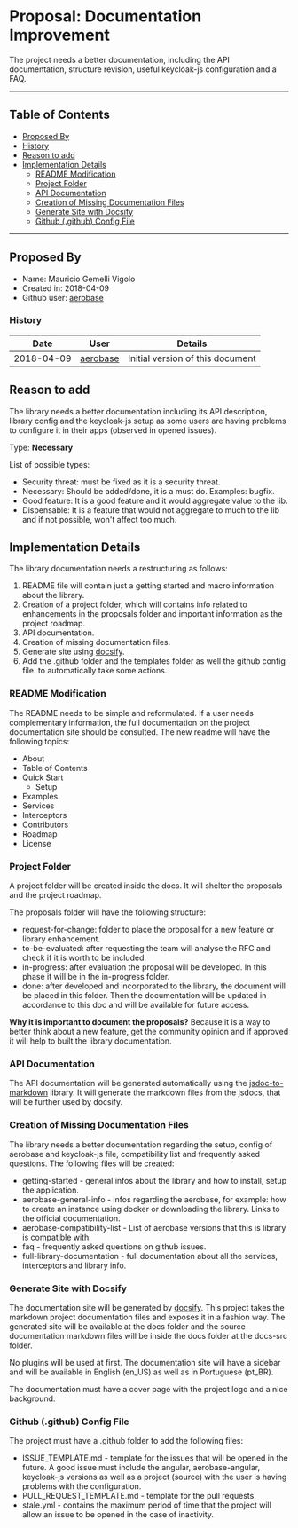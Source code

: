 # Proposal: Documentation Improvement

The project needs a better documentation, including the API documentation, structure revision, useful keycloak-js configuration and a FAQ.

---

## <a name="toc"></a> Table of Contents

* [Proposed By](#prb)
* [History](#his)
* [Reason to add](#rta)
* [Implementation Details](#imd)
  * [README Modification](#rdm)
  * [Project Folder](#pjf)
  * [API Documentation](#api)
  * [Creation of Missing Documentation Files](#cmd)
  * [Generate Site with Docsify](#gsd)
  * [Github (.github) Config File](#ghc)

---

## <a name="prb"></a> Proposed By

* Name: Mauricio Gemelli Vigolo
* Created in: 2018-04-09
* Github user: [aerobase](https://github.com/aerobase)

### <a name="his"></a> History

|    Date    |                        User                         | Details                          |
| :--------: | :-------------------------------------------------: | -------------------------------- |
| 2018-04-09 | [aerobase](https://github.com/aerobase) | Initial version of this document |

## <a name="rta"></a> Reason to add

The library needs a better documentation including its API description, library config and the keycloak-js setup as some users are having problems to configure it in their apps (observed in opened issues).

Type: **Necessary**

List of possible types:

* Security threat: must be fixed as it is a security threat.
* Necessary: Should be added/done, it is a must do. Examples: bugfix.
* Good feature: It is a good feature and it would aggregate value to the lib.
* Dispensable: It is a feature that would not aggregate to much to the lib and if not possible, won't affect too much.

## <a name="imd"></a> Implementation Details

The library documentation needs a restructuring as follows:

1.  README file will contain just a getting started and macro information about the library.
2.  Creation of a project folder, which will contains info related to enhancements in the proposals folder and important information as the project roadmap.
3.  API documentation.
4.  Creation of missing documentation files.
5.  Generate site using [docsify](https://docsify.js.org).
6.  Add the .github folder and the templates folder as well the github config file. to automatically take some actions.

### <a name="rdm"></a> README Modification

The README needs to be simple and reformulated. If a user needs complementary information, the full documentation on the project documentation site should be consulted.
The new readme will have the following topics:

* About
* Table of Contents
* Quick Start
  * Setup
* Examples
* Services
* Interceptors
* Contributors
* Roadmap
* License

### <a name="pjf"></a> Project Folder

A project folder will be created inside the docs. It will shelter the proposals and the project roadmap.

The proposals folder will have the following structure:

* request-for-change: folder to place the proposal for a new feature or library enhancement.
* to-be-evaluated: after requesting the team will analyse the RFC and check if it is worth to be included.
* in-progress: after evaluation the proposal will be developed. In this phase it will be in the in-progress folder.
* done: after developed and incorporated to the library, the document will be placed in this folder. Then the documentation will be updated in accordance to this doc and will be available for future access.

**Why it is important to document the proposals?** Because it is a way to better think about a new feature, get the community opinion and if approved it will help to built the library documentation.

### <a name="api"></a> API Documentation

The API documentation will be generated automatically using the [jsdoc-to-markdown](https://www.npmjs.com/package/jsdoc-to-markdown) library. It will generate the markdown files from the jsdocs, that will be further used by docsify.

### <a name="cmd"></a> Creation of Missing Documentation Files

The library needs a better documentation regarding the setup, config of aerobase and keycloak-js file, compatibility list and frequently asked questions.
The following files will be created:

* getting-started - general infos about the library and how to install, setup the application.
* aerobase-general-info - infos regarding the aerobase, for example: how to create an instance using docker or downloading the library. Links to the official documentation.
* aerobase-compatibility-list - List of aerobase versions that this is library is compatible with.
* faq - frequently asked questions on github issues.
* full-library-documentation - full documentation about all the services, interceptors and library info.

### <a name="gsd"></a> Generate Site with Docsify

The documentation site will be generated by [docsify](https://docsify.js.org). This project takes the markdown project documentation files and exposes it in a fashion way.
The generated site will be available at the docs folder and the source documentation markdown files will be inside the docs folder at the docs-src folder.

No plugins will be used at first. The documentation site will have a sidebar and will be available in English (en_US) as well as in Portuguese (pt_BR).

The documentation must have a cover page with the project logo and a nice background.

### <a name="ghc"></a> Github (.github) Config File

The project must have a .github folder to add the following files:

* ISSUE_TEMPLATE.md - template for the issues that will be opened in the future. A good issue must include the angular, aerobase-angular, keycloak-js versions as well as a project (source) with the user is having problems with the configuration.
* PULL_REQUEST_TEMPLATE.md - template for the pull requests.
* stale.yml - contains the maximum period of time that the project will allow an issue to be opened in the case of inactivity.
